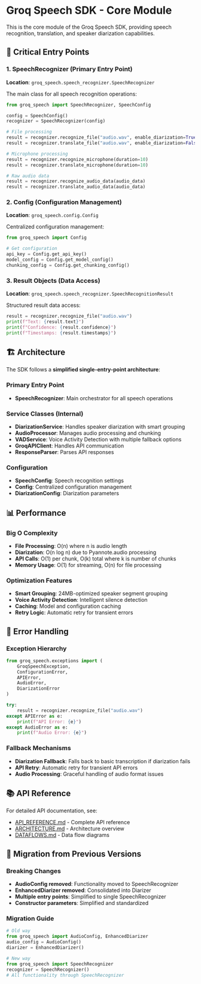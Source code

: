 # Groq Speech SDK - Core Module

This is the core module of the Groq Speech SDK, providing speech recognition, translation, and speaker diarization capabilities.

## 🎯 Critical Entry Points

### 1. SpeechRecognizer (Primary Entry Point)
**Location**: `groq_speech.speech_recognizer.SpeechRecognizer`

The main class for all speech recognition operations:

```python
from groq_speech import SpeechRecognizer, SpeechConfig

config = SpeechConfig()
recognizer = SpeechRecognizer(config)

# File processing
result = recognizer.recognize_file("audio.wav", enable_diarization=True)
result = recognizer.translate_file("audio.wav", enable_diarization=False)

# Microphone processing
result = recognizer.recognize_microphone(duration=10)
result = recognizer.translate_microphone(duration=10)

# Raw audio data
result = recognizer.recognize_audio_data(audio_data)
result = recognizer.translate_audio_data(audio_data)
```

### 2. Config (Configuration Management)
**Location**: `groq_speech.config.Config`

Centralized configuration management:

```python
from groq_speech import Config

# Get configuration
api_key = Config.get_api_key()
model_config = Config.get_model_config()
chunking_config = Config.get_chunking_config()
```

### 3. Result Objects (Data Access)
**Location**: `groq_speech.speech_recognizer.SpeechRecognitionResult`

Structured result data access:

```python
result = recognizer.recognize_file("audio.wav")
print(f"Text: {result.text}")
print(f"Confidence: {result.confidence}")
print(f"Timestamps: {result.timestamps}")
```

## 🏗️ Architecture

The SDK follows a **simplified single-entry-point architecture**:

### Primary Entry Point
- **SpeechRecognizer**: Main orchestrator for all speech operations

### Service Classes (Internal)
- **DiarizationService**: Handles speaker diarization with smart grouping
- **AudioProcessor**: Manages audio processing and chunking
- **VADService**: Voice Activity Detection with multiple fallback options
- **GroqAPIClient**: Handles API communication
- **ResponseParser**: Parses API responses

### Configuration
- **SpeechConfig**: Speech recognition settings
- **Config**: Centralized configuration management
- **DiarizationConfig**: Diarization parameters

## 📊 Performance

### Big O Complexity
- **File Processing**: O(n) where n is audio length
- **Diarization**: O(n log n) due to Pyannote.audio processing
- **API Calls**: O(1) per chunk, O(k) total where k is number of chunks
- **Memory Usage**: O(1) for streaming, O(n) for file processing

### Optimization Features
- **Smart Grouping**: 24MB-optimized speaker segment grouping
- **Voice Activity Detection**: Intelligent silence detection
- **Caching**: Model and configuration caching
- **Retry Logic**: Automatic retry for transient errors

## 🚨 Error Handling

### Exception Hierarchy
```python
from groq_speech.exceptions import (
    GroqSpeechException,
    ConfigurationError,
    APIError,
    AudioError,
    DiarizationError
)

try:
    result = recognizer.recognize_file("audio.wav")
except APIError as e:
    print(f"API Error: {e}")
except AudioError as e:
    print(f"Audio Error: {e}")
```

### Fallback Mechanisms
- **Diarization Fallback**: Falls back to basic transcription if diarization fails
- **API Retry**: Automatic retry for transient API errors
- **Audio Processing**: Graceful handling of audio format issues

## 📚 API Reference

For detailed API documentation, see:
- [API_REFERENCE.md](API_REFERENCE.md) - Complete API reference
- [ARCHITECTURE.md](ARCHITECTURE.md) - Architecture overview
- [DATAFLOWS.md](DATAFLOWS.md) - Data flow diagrams

## 🔄 Migration from Previous Versions

### Breaking Changes
- **AudioConfig removed**: Functionality moved to SpeechRecognizer
- **EnhancedDiarizer removed**: Consolidated into Diarizer
- **Multiple entry points**: Simplified to single SpeechRecognizer
- **Constructor parameters**: Simplified and standardized

### Migration Guide
```python
# Old way
from groq_speech import AudioConfig, EnhancedDiarizer
audio_config = AudioConfig()
diarizer = EnhancedDiarizer()

# New way
from groq_speech import SpeechRecognizer
recognizer = SpeechRecognizer()
# All functionality through SpeechRecognizer
```